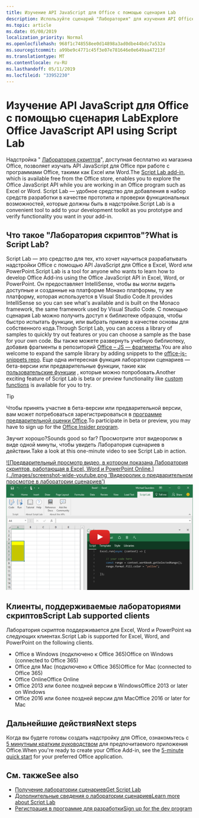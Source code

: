 ```yaml
---
title: Изучение API JavaScript для Office с помощью сценария Lab
description: Используйте сценарий "Лаборатория" для изучения API Office JS и прототипов функций.
ms.topic: article
ms.date: 05/08/2019
localization_priority: Normal
ms.openlocfilehash: 968f1c748558ee0d14898a3ad0dbe44bdc7a532a
ms.sourcegitcommit: a99be9c4771c45f3e07e781646e0e649aa47213f
ms.translationtype: MT
ms.contentlocale: ru-RU
ms.lasthandoff: 05/11/2019
ms.locfileid: "33952230"
---
```

# <a name="explore-office-javascript-api-using-script-lab"></a><span data-ttu-id="41213-103">Изучение API JavaScript для Office с помощью сценария Lab</span><span class="sxs-lookup"><span data-stu-id="41213-103">Explore Office JavaScript API using Script Lab</span></span>

<span data-ttu-id="41213-104">Надстройка " [Лаборатория скриптов](https://store.office.com/app.aspx?assetid=WA104380862)", доступная бесплатно из магазина Office, позволяет изучать API JavaScript для Office при работе с программами Office, такими как Excel или Word.</span><span class="sxs-lookup"><span data-stu-id="41213-104">The [Script Lab add-in](https://store.office.com/app.aspx?assetid=WA104380862), which is available free from the Office store, enables you to explore the Office JavaScript API while you are working in an Office program such as Excel or Word.</span></span> <span data-ttu-id="41213-105">Script Lab — удобное средство для добавления в набор средств разработки в качестве прототипа и проверки функциональных возможностей, которые должны быть в надстройке.</span><span class="sxs-lookup"><span data-stu-id="41213-105">Script Lab is a convenient tool to add to your development toolkit as you prototype and verify functionality you want in your add-in.</span></span>

## <a name="what-is-script-lab"></a><span data-ttu-id="41213-106">Что такое "Лаборатория скриптов"?</span><span class="sxs-lookup"><span data-stu-id="41213-106">What is Script Lab?</span></span>

<span data-ttu-id="41213-107">Script Lab — это средство для тех, кто хочет научиться разрабатывать надстройки Office с помощью API JavaScript для Office в Excel, Word или PowerPoint.</span><span class="sxs-lookup"><span data-stu-id="41213-107">Script Lab is a tool for anyone who wants to learn how to develop Office Add-ins using the Office JavaScript API in Excel, Word, or PowerPoint.</span></span> <span data-ttu-id="41213-108">Он предоставляет IntelliSense, чтобы вы могли видеть доступные и созданные на платформе Монако платформы, ту же платформу, которая используется в Visual Studio Code.</span><span class="sxs-lookup"><span data-stu-id="41213-108">It provides IntelliSense so you can see what's available and is built on the Monaco framework, the same framework used by Visual Studio Code.</span></span> <span data-ttu-id="41213-109">С помощью сценария Lab можно получить доступ к библиотеке образцов, чтобы быстро испытать функции, или выбрать пример в качестве основы для собственного кода.</span><span class="sxs-lookup"><span data-stu-id="41213-109">Through Script Lab, you can access a library of samples to quickly try out features or you can choose a sample as the base for your own code.</span></span> <span data-ttu-id="41213-110">Вы также можете развернуть учебную библиотеку, добавив фрагменты в репозиторий [Office – JS — фрагменты](https://github.com/OfficeDev/office-js-snippets#office-js-snippets).</span><span class="sxs-lookup"><span data-stu-id="41213-110">You are also welcome to expand the sample library by adding snippets to the [office-js-snippets repo](https://github.com/OfficeDev/office-js-snippets#office-js-snippets).</span></span> <span data-ttu-id="41213-111">Еще одна интересная функция лаборатории сценариев — бета-версии или предварительные функции, такие как [пользовательские функции](/office/dev/add-ins/excel/custom-functions-overview) , которые можно попробовать.</span><span class="sxs-lookup"><span data-stu-id="41213-111">Another exciting feature of Script Lab is beta or preview functionality like [custom functions](/office/dev/add-ins/excel/custom-functions-overview) is available for you to try.</span></span>

> [!TIP]
> <span data-ttu-id="41213-112">Чтобы принять участие в бета-версии или предварительной версии, вам может потребоваться зарегистрироваться в [программе предварительной оценки Office](https://products.office.com/office-insider).</span><span class="sxs-lookup"><span data-stu-id="41213-112">To participate in beta or preview, you may have to sign up for the [Office Insider program](https://products.office.com/office-insider).</span></span>

<span data-ttu-id="41213-113">Звучит хорошо?</span><span class="sxs-lookup"><span data-stu-id="41213-113">Sounds good so far?</span></span> <span data-ttu-id="41213-114">Просмотрите этот видеоролик в виде одной минуты, чтобы увидеть Лаборатория сценариев в действии.</span><span class="sxs-lookup"><span data-stu-id="41213-114">Take a look at this one-minute video to see Script Lab in action.</span></span>

<span data-ttu-id="41213-115">[![Предварительный просмотр видео, в котором показана Лаборатория скриптов, работающая в Excel, Word и PowerPoint Online.] (../images/screenshot-wide-youtube.png 'Видеоролик о предварительном просмотре в лаборатории сценариев')](https://aka.ms/scriptlabvideo)</span><span class="sxs-lookup"><span data-stu-id="41213-115">[![Preview video showing Script Lab running in Excel, Word, and PowerPoint Online.](../images/screenshot-wide-youtube.png 'Script Lab preview video')](https://aka.ms/scriptlabvideo)</span></span>

## <a name="script-lab-supported-clients"></a><span data-ttu-id="41213-116">Клиенты, поддерживаемые лабораториями скриптов</span><span class="sxs-lookup"><span data-stu-id="41213-116">Script Lab supported clients</span></span>

<span data-ttu-id="41213-117">Лаборатория скриптов поддерживается для Excel, Word и PowerPoint на следующих клиентах.</span><span class="sxs-lookup"><span data-stu-id="41213-117">Script Lab is supported for Excel, Word, and PowerPoint on the following clients.</span></span>

- <span data-ttu-id="41213-118">Office в Windows (подключено к Office 365)</span><span class="sxs-lookup"><span data-stu-id="41213-118">Office on Windows (connected to Office 365)</span></span>
- <span data-ttu-id="41213-119">Office для Mac (подключено к Office 365)</span><span class="sxs-lookup"><span data-stu-id="41213-119">Office for Mac (connected to Office 365)</span></span>
- <span data-ttu-id="41213-120">Office Online</span><span class="sxs-lookup"><span data-stu-id="41213-120">Office Online</span></span>
- <span data-ttu-id="41213-121">Office 2013 или более поздней версии в Windows</span><span class="sxs-lookup"><span data-stu-id="41213-121">Office 2013 or later on Windows</span></span>
- <span data-ttu-id="41213-122">Office 2016 или более поздней версии для Mac</span><span class="sxs-lookup"><span data-stu-id="41213-122">Office 2016 or later for Mac</span></span>

## <a name="next-steps"></a><span data-ttu-id="41213-123">Дальнейшие действия</span><span class="sxs-lookup"><span data-stu-id="41213-123">Next steps</span></span>

<span data-ttu-id="41213-124">Когда вы будете готовы создать надстройку для Office, ознакомьтесь с [5 минутным кратким руководством](/office/dev/add-ins/#5-minute-quick-starts) для предпочитаемого приложения Office.</span><span class="sxs-lookup"><span data-stu-id="41213-124">When you're ready to create your Office Add-in, see the [5-minute quick start](/office/dev/add-ins/#5-minute-quick-starts) for your preferred Office application.</span></span>

## <a name="see-also"></a><span data-ttu-id="41213-125">См. также</span><span class="sxs-lookup"><span data-stu-id="41213-125">See also</span></span>

- [<span data-ttu-id="41213-126">Получение лаборатории сценариев</span><span class="sxs-lookup"><span data-stu-id="41213-126">Get Script Lab</span></span>](https://store.office.com/app.aspx?assetid=WA104380862)
- [<span data-ttu-id="41213-127">Дополнительные сведения о лаборатории сценариев</span><span class="sxs-lookup"><span data-stu-id="41213-127">Learn more about Script Lab</span></span>](https://github.com/OfficeDev/script-lab#script-lab-a-microsoft-garage-project)
- [<span data-ttu-id="41213-128">Регистрация в программе для разработки</span><span class="sxs-lookup"><span data-stu-id="41213-128">Sign up for the dev program</span></span>](https://developer.microsoft.com/office/dev-program)
